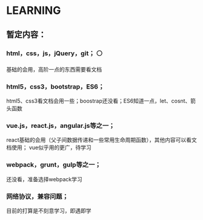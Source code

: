 # LEARNING

## 暂定内容：  
###    html，css，js，jQuery，git；  ⚪
基础的会用，高阶一点的东西需要看文档
###    html5，css3，bootstrap，ES6；  
html5、css3看文档会用一些；boostrap还没看；ES6知道一点，let、cosnt、箭头函数
###    vue.js，react.js，angular.js等之一；  
react基础的会用（父子间数据传递和一些常用生命周期函数），其他内容可以看文档使用；
vue似乎用的更广，待学习
###    webpack，grunt，gulp等之一；  
还没看，准备选择webpack学习
###    网络协议，兼容问题；  
目前的打算是不刻意学习，即遇即学
